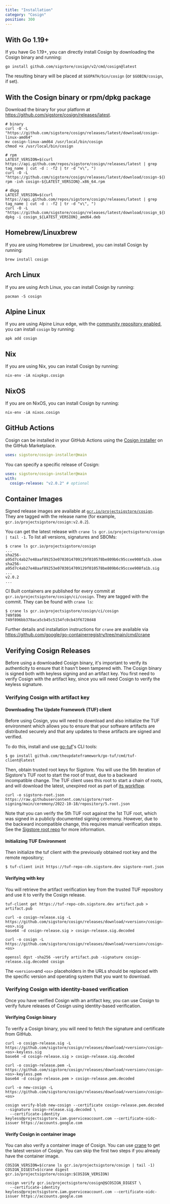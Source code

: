 ```yaml
---
title: "Installation"
category: "Cosign"
position: 300
---
```


## With Go 1.19+

If you have Go 1.19+, you can directly install Cosign by downloading the Cosign binary and running:

```console
go install github.com/sigstore/cosign/v2/cmd/cosign@latest
```

The resulting binary will be placed at `$GOPATH/bin/cosign` (or `$GOBIN/cosign`, if set).

## With the Cosign binary or rpm/dpkg package

Download the binary for your platform at https://github.com/sigstore/cosign/releases/latest.

```console
# binary
curl -O -L "https://github.com/sigstore/cosign/releases/latest/download/cosign-linux-amd64"
mv cosign-linux-amd64 /usr/local/bin/cosign
chmod +x /usr/local/bin/cosign

# rpm
LATEST_VERSION=$(curl https://api.github.com/repos/sigstore/cosign/releases/latest | grep tag_name | cut -d : -f2 | tr -d "v\", ")
curl -O -L "https://github.com/sigstore/cosign/releases/latest/download/cosign-${LATEST_VERSION}.x86_64.rpm"
rpm -ivh cosign-${LATEST_VERSION}.x86_64.rpm

# dkpg
LATEST_VERSION=$(curl https://api.github.com/repos/sigstore/cosign/releases/latest | grep tag_name | cut -d : -f2 | tr -d "v\", ")
curl -O -L "https://github.com/sigstore/cosign/releases/latest/download/cosign_${LATEST_VERSION}_amd64.deb"
dpkg -i cosign_${LATEST_VERSION}_amd64.deb
```

## Homebrew/Linuxbrew

If you are using Homebrew (or Linuxbrew), you can install Cosign by running:

```console
brew install cosign
```

## Arch Linux

If you are using Arch Linux, you can install Cosign by running:

```console
pacman -S cosign
```

## Alpine Linux

If you are using Alpine Linux edge, with the [community repository enabled](https://wiki.alpinelinux.org/w/index.php?title=Enable_Community_Repository),
you can install `cosign` by running:

```console
apk add cosign
```

## Nix

If you are using Nix, you can install Cosign by running:

```console
nix-env -iA nixpkgs.cosign
```

## NixOS

If you are on NixOS, you can install Cosign by running:

```console
nix-env -iA nixos.cosign
```

## GitHub Actions

Cosign can be installed in your GitHub Actions using the [Cosign installer](https://github.com/marketplace/actions/cosign-installer) on the GitHub Marketplace.

```yaml
uses: sigstore/cosign-installer@main
```

You can specify a specific release of Cosign:

```yaml
uses: sigstore/cosign-installer@main
with:
  cosign-release: "v2.0.2" # optional
```

## Container Images

Signed release images are available at [`gcr.io/projectsigstore/cosign`](http://gcr.io/projectsigstore/cosign).
They are tagged with the release name (for example, `gcr.io/projectsigstore/cosign:v2.0.2`).

You can get the latest release with `crane ls gcr.io/projectsigstore/cosign | tail -1`. To list all versions, signatures and SBOMs:

```console
$ crane ls gcr.io/projectsigstore/cosign
...
sha256-a95d7c4ab27e48aaf89253e0703014709129f010578be809b6c95ccee908fa1b.sbom
sha256-a95d7c4ab27e48aaf89253e0703014709129f010578be809b6c95ccee908fa1b.sig
...
v2.0.2
...
```

CI Built containers are published for every commit at `gcr.io/projectsigstore/cosign/ci/cosign`.
They are tagged with the commit.
They can be found with `crane ls`:

```console
$ crane ls gcr.io/projectsigstore/cosign/ci/cosign
749f896
749f896bb378aca5cb45c5154fc0cb43f6728d48
```

Further details and installation instructions for `crane` are available via https://github.com/google/go-containerregistry/tree/main/cmd/crane

## Verifying Cosign Releases

Before using a downloaded Cosign binary, it's important to verify its authenticity to ensure that it hasn't been tampered with. The Cosign binary is signed both with keyless signing and an artifact key. You first need to verify Cosign with the artifact key, since you will need Cosign to verify the keyless signature.

### Verifying Cosign with artifact key

#### Downloading The Update Framework (TUF) client

Before using Cosign, you will need to download and also initialize the TUF environment which allows you to ensure that your software artifacts are distributed securely and that any updates to these artifacts are signed and verified.

To do this, install and use [go-tuf](https://github.com/theupdateframework/go-tuf)'s CLI tools:

```console
$ go install github.com/theupdateframework/go-tuf/cmd/tuf-client@latest
```

Then, obtain trusted root keys for Sigstore. You will use the 5th iteration of Sigstore's TUF root to start the root of trust, due to a backward incompatible change. The TUF client uses this root to start a chain of roots, and will download the latest, unexpired root as part of [its workflow](https://theupdateframework.github.io/specification/latest/#update-root).

```console
curl -o sigstore-root.json https://raw.githubusercontent.com/sigstore/root-signing/main/ceremony/2022-10-18/repository/5.root.json
```

Note that you can verify the 5th TUF root against the 1st TUF root, which was signed in a publicly documented signing ceremony. However, due to the backward incompatible change, this requires manual verification steps. See the [Sigstore root repo](https://github.com/sigstore/root-signing) for more information.

#### Initializing TUF Environment

Then initialize the tuf client with the previously obtained root key and the remote repository;

```console
$ tuf-client init https://tuf-repo-cdn.sigstore.dev sigstore-root.json
```

#### Verifying with key

You will retrieve the artifact verification key from the trusted TUF repository and use it to verify the Cosign release.

```console
tuf-client get https://tuf-repo-cdn.sigstore.dev artifact.pub > artifact.pub

curl -o cosign-release.sig -L https://github.com/sigstore/cosign/releases/download/<version>/cosign-<os>.sig
base64 -d cosign-release.sig > cosign-release.sig.decoded

curl -o cosign -L https://github.com/sigstore/cosign/releases/download/<version>/cosign-<os>

openssl dgst -sha256 -verify artifact.pub -signature cosign-release.sig.decoded cosign
```

The `<version>`and `<os>` placeholders in the URLs should be replaced with the specific version and operating system that you want to download.

### Verifying Cosign with identity-based verification

Once you have verified Cosign with an artifact key, you can use Cosign to verify future releases of Cosign using identity-based verification. 

#### Verifying Cosign binary

To verify a Cosign binary, you will need to fetch the signature and certificate from GitHub.

```console
curl -o cosign-release.sig -L https://github.com/sigstore/cosign/releases/download/<version>/cosign-<os>-keyless.sig
base64 -d cosign-release.sig > cosign-release.sig.decoded

curl -o cosign-release.pem -L https://github.com/sigstore/cosign/releases/download/<version>/cosign-<os>-keyless.pem
base64 -d cosign-release.pem > cosign-release.pem.decoded

curl -o new-cosign -L https://github.com/sigstore/cosign/releases/download/<version>/cosign-<os>

cosign verify-blob new-cosign --certificate cosign-release.pem.decoded --signature cosign-release.sig.decoded \
  --certificate-identity keyless@projectsigstore.iam.gserviceaccount.com --certificate-oidc-issuer https://accounts.google.com
```

#### Verify Cosign in container image

You can also verify a container image of Cosign. You can use [crane](https://github.com/google/go-containerregistry/blob/main/cmd/crane/README.md) to get the latest version of Cosign. You can skip the first two steps if you already have the container image.

```console
COSIGN_VERSION=$(crane ls gcr.io/projectsigstore/cosign | tail -1)
COSIGN_DIGEST=$(crane digest gcr.io/projectsigstore/cosign:$COSIGN_VERSION)

cosign verify gcr.io/projectsigstore/cosign@$COSIGN_DIGEST \
  --certificate-identity keyless@projectsigstore.iam.gserviceaccount.com --certificate-oidc-issuer https://accounts.google.com
```
